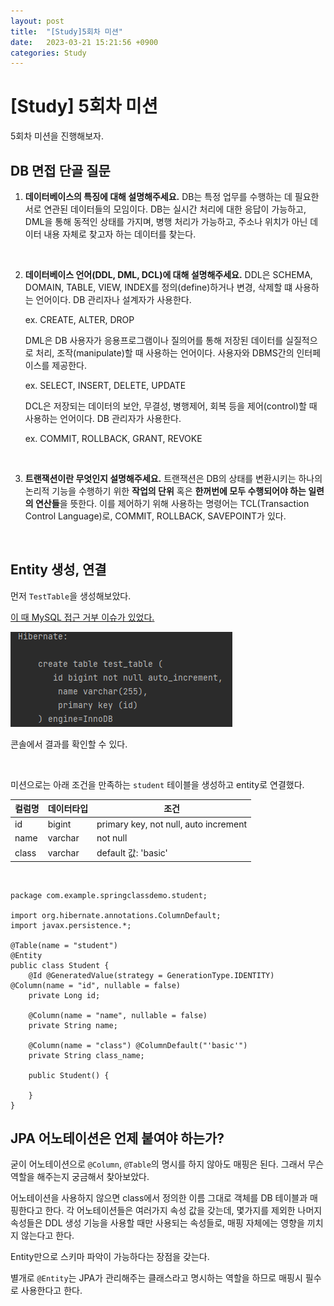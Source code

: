 ```yaml
---
layout: post
title:  "[Study]5회차 미션"
date:   2023-03-21 15:21:56 +0900
categories: Study
---
```


# [Study] 5회차 미션

5회차 미션을 진행해보자.


## DB 면접 단골 질문

1. **데이터베이스의 특징에 대해 설명해주세요.**
    DB는 특정 업무를 수행하는 데 필요한 서로 연관된 데이터들의 모임이다.
    DB는 실시간 처리에 대한 응답이 가능하고, DML을 통해 동적인 상태를 가지며, 병행 처리가 가능하고, 주소나 위치가 아닌 데이터 내용 자체로 찾고자 하는 데이터를 찾는다.

<br />


2. **데이터베이스 언어(DDL, DML, DCL)에 대해 설명해주세요.**
    DDL은 SCHEMA, DOMAIN, TABLE, VIEW, INDEX를 정의(define)하거나 변경, 삭제할 떄 사용하는 언어이다. DB 관리자나 설계자가 사용한다. 

    ex. CREATE, ALTER, DROP

    DML은 DB 사용자가 응용프로그램이나 질의어를 통해 저장된 데이터를 실질적으로 처리, 조작(manipulate)할 때 사용하는 언어이다. 사용자와 DBMS간의 인터페이스를 제공한다. 

    
    ex. SELECT, INSERT, DELETE, UPDATE
    
    DCL은 저장되는 데이터의 보안, 무결성, 병행제어, 회복 등을 제어(control)할 때 사용하는 언어이다. DB 관리자가 사용한다. 

    ex. COMMIT, ROLLBACK, GRANT, REVOKE

<br />

3. **트랜잭션이란 무엇인지 설명해주세요.**
    트랜잭션은 DB의 상태를 변환시키는 하나의 논리적 기능을 수행하기 위한 **작업의 단위** 혹은 **한꺼번에 모두 수행되어야 하는 일련의 연산들**을 뜻한다. 이를 제어하기 위해 사용하는 명령어는 TCL(Transaction Control Language)로, COMMIT, ROLLBACK, SAVEPOINT가 있다.

<br />

## Entity 생성, 연결

먼저 `TestTable`을 생성해보았다.

[이 때 MySQL 접근 거부 이슈가 있었다.](https://suakang17.github.io/devlife/2023-03-21-MySQL-accessdeniederror/)

<img src="/assets/img/docs/springclass_testtable.png" />

콘솔에서 결과를 확인할 수 있다.

<br />

미션으로는 아래 조건을 만족하는 `student` 테이블을 생성하고 entity로 연결했다.

|컬럼명|데이터타입|조건|
|------|---|---|
|id|bigint|primary key, not null, auto increment|
|name|varchar|not null|
|class|varchar|default 값: 'basic'|

<br />

```
package com.example.springclassdemo.student;

import org.hibernate.annotations.ColumnDefault;
import javax.persistence.*;

@Table(name = "student")
@Entity
public class Student {
    @Id @GeneratedValue(strategy = GenerationType.IDENTITY) @Column(name = "id", nullable = false)
    private Long id;

    @Column(name = "name", nullable = false)
    private String name;

    @Column(name = "class") @ColumnDefault("'basic'")
    private String class_name;

    public Student() {

    }
}
```

## JPA 어노테이션은 언제 붙여야 하는가?

굳이 어노테이션으로 `@Column`, `@Table`의 명시를 하지 않아도 매핑은 된다. 그래서 무슨 역할을 해주는지 궁금해서 찾아보았다.

어노테이션을 사용하지 않으면 class에서 정의한 이름 그대로 객체를 DB 테이블과 매핑한다고 한다. 각 어노테이션들은 여러가지 속성 값을 갖는데, 몇가지를 제외한 나머지 속성들은 DDL 생성 기능을 사용할 때만 사용되는 속성들로, 매핑 자체에는 영향을 끼치지 않는다고 한다.

Entity만으로 스키마 파악이 가능하다는 장점을 갖는다.

별개로 `@Entity`는 JPA가 관리해주는 클래스라고 명시하는 역할을 하므로 매핑시 필수로 사용한다고 한다.